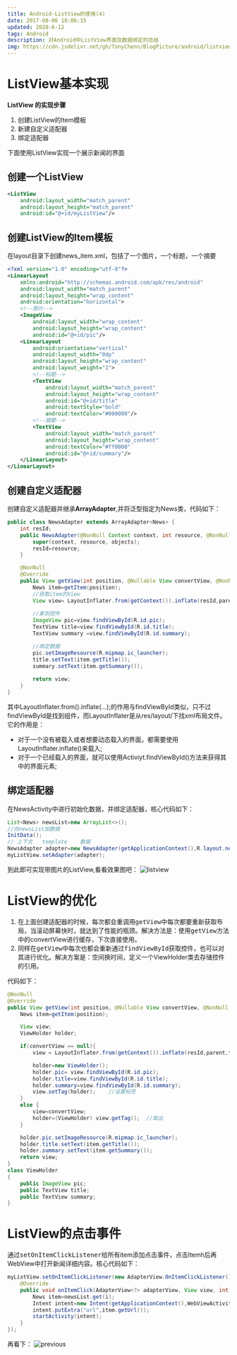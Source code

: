 ```yaml
---
title: Android-ListView的使用(4)
date: 2017-08-06 18:06:15
updated: 2020-6-12
tags: Android
description: 对Android中ListView界面及数据绑定的总结
img: https://cdn.jsdelivr.net/gh/TonyChenn/BlogPicture/android/listview.jpg
---
```

# ListView基本实现

**ListView 的实现步骤**
1. 创建ListView的Item模板 
2. 新建自定义适配器
3. 绑定适配器

下面使用ListView实现一个展示新闻的界面

## 创建一个ListView
```xml
<ListView
    android:layout_width="match_parent"
    android:layout_height="match_parent"
    android:id="@+id/myListView"/>
```
## 创建ListView的Item模板
在layout目录下创建news_item.xml，包括了一个图片，一个标题，一个摘要
```xml
<?xml version="1.0" encoding="utf-8"?>
<LinearLayout
    xmlns:android="http://schemas.android.com/apk/res/android"
    android:layout_width="match_parent"
    android:layout_height="wrap_content"
    android:orientation="horizontal">
    <!--图片-->
    <ImageView
        android:layout_width="wrap_content"
        android:layout_height="wrap_content"
        android:id="@+id/pic"/>
    <LinearLayout
        android:orientation="vertical"
        android:layout_width="0dp"
        android:layout_height="wrap_content"
        android:layout_weight="1">
        <!--标题-->
        <TextView
            android:layout_width="match_parent"
            android:layout_height="wrap_content"
            android:id="@+id/title"
            android:textStyle="bold"
            android:textColor="#000000"/>
        <!--摘要-->
        <TextView
            android:layout_width="match_parent"
            android:layout_height="wrap_content"
            android:textColor="#ff0000"
            android:id="@+id/summary"/>
    </LinearLayout>
</LinearLayout>
```
## 创建自定义适配器
创建自定义适配器并继承**ArrayAdapter**,并将泛型指定为News类，代码如下：
```java
public class NewsAdapter extends ArrayAdapter<News> {
    int resId;
    public NewsAdapter(@NonNull Context context, int resource, @NonNull List<News> objects) {
        super(context, resource, objects);
        resId=resource;
    }

    @NonNull
    @Override
    public View getView(int position, @Nullable View convertView, @NonNull ViewGroup parent) {
        News item=getItem(position);
        //获取item的View
        View view= LayoutInflater.from(getContext()).inflate(resId,parent,false);
        
        //拿到控件
        ImageView pic=view.findViewById(R.id.pic);
        TextView title=view.findViewById(R.id.title);
        TextView summary =view.findViewById(R.id.summary);

        //绑定数据
        pic.setImageResource(R.mipmap.ic_launcher);
        title.setText(item.getTitle());
        summary.setText(item.getSummary());
        
        return view;
    }
}
```
其中LayoutInflater.from().inflate(...);的作用与findViewById类似，只不过findViewById是找到组件，而LayoutInflater是从res/layout/下找xml布局文件。它的作用是：
- 对于一个没有被载入或者想要动态载入的界面，都需要使用LayoutInflater.inflate()来载入;
- 对于一个已经载入的界面，就可以使用Activiyt.findViewById()方法来获得其中的界面元素;

## 绑定适配器
在NewsActivity中进行初始化数据，并绑定适配器，核心代码如下：

```java
List<News> newsList=new ArrayList<>();
//向newsList加数据
InitData();
// 上下文   template    数据
NewsAdapter adapter=new NewsAdapter(getApplicationContext(),R.layout.news_item,newsList);
myListView.setAdapter(adapter);
```
到此即可实现带图片的ListView,看看效果图吧：
![listview](https://cdn.jsdelivr.net/gh/TonyChenn/BlogPicture/2017/0806/listview.jpg)

# ListView的优化
1. 在上面创建适配器的时候，每次都会重调用<kbd>getView</kbd>中每次都要重新获取布局，当滚动屏幕快时，就达到了性能的瓶颈。解决方法是：使用<kbd>getView</kbd>方法中的convertView进行缓存，下次直接使用。
2. 同样在<kbd>getView</kbd>中每次也都会重新通过<kbd>findViewById</kbd>获取控件，也可以对其进行优化。解决方案是：空间换时间，定义一个ViewHolder类去存储控件的引用。

代码如下：

```java
@NonNull
@Override
public View getView(int position, @Nullable View convertView, @NonNull ViewGroup parent) {
    News item=getItem(position);

    View view;
    ViewHolder holder;

    if(convertView == null){
        view = LayoutInflater.from(getContext()).inflate(resId,parent,false);

        holder=new ViewHolder();
        holder.pic= view.findViewById(R.id.pic);
        holder.title=view.findViewById(R.id.title);
        holder.summary=view.findViewById(R.id.summary);
        view.setTag(holder);    //设置标签
    }
    else {
        view=convertView;
        holder=(ViewHolder) view.getTag();  //取出
    }

    holder.pic.setImageResource(R.mipmap.ic_launcher);
    holder.title.setText(item.getTitle());
    holder.summary.setText(item.getSummary());
    return view;
}
class ViewHolder
{
    public ImageView pic;
    public TextView title;
    public TextView summary;
}
```
# ListView的点击事件
通过<kbd>setOnItemClickListener</kbd>给所有item添加点击事件，点击Itemh后再WebView中打开新闻详细内容。核心代码如下：
```java
myListView.setOnItemClickListener(new AdapterView.OnItemClickListener() {
    @Override
    public void onItemClick(AdapterView<?> adapterView, View view, int i, long l) {
        News item=newsList.get(i);
        Intent intent=new Intent(getApplicationContext(),WebViewActivity.class);
        intent.putExtra("url",item.getUrl());
        startActivity(intent);
    }
});
```
再看下：
![previous](https://cdn.jsdelivr.net/gh/TonyChenn/BlogPicture/2017/0806/previous.gif)